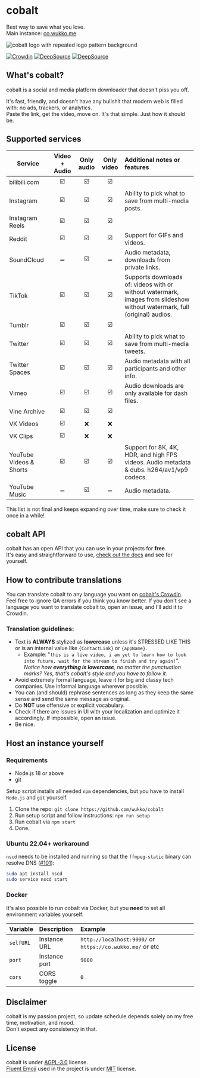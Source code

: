 # cobalt
Best way to save what you love.  
Main instance: [co.wukko.me](https://co.wukko.me/)  

![cobalt logo with repeated logo pattern background](https://raw.githubusercontent.com/wukko/cobalt/current/src/front/icons/pattern.png "cobalt logo with repeated logo pattern background")  

[![Crowdin](https://badges.crowdin.net/cobalt/localized.svg)](https://crowdin.com/project/cobalt) [![DeepSource](https://deepsource.io/gh/wukko/cobalt.svg/?label=active+issues&token=MsmsJ9zUOKwcQor0yaiFot84)](https://deepsource.io/gh/wukko/cobalt/?ref=repository-badge) [![DeepSource](https://deepsource.io/gh/wukko/cobalt.svg/?label=resolved+issues&token=MsmsJ9zUOKwcQor0yaiFot84)](https://deepsource.io/gh/wukko/cobalt/?ref=repository-badge)

## What's cobalt?
cobalt is a social and media platform downloader that doesn't piss you off.

It's fast, friendly, and doesn't have any bullshit that modern web is filled with: no ads, trackers, or analytics.  
Paste the link, get the video, move on. It's that simple. Just how it should be.

## Supported services
| Service                 | Video + Audio | Only audio  | Only video  | Additional notes or features                                                                                              |
| --------                | :---:         | :---:       | :---:       | :-----                                                                                                                    |
| bilibili.com            | ☑️           | ☑️         | ☑️         |                                                                                                                           |
| Instagram               | ☑️           | ☑️         | ☑️         | Ability to pick what to save from multi-media posts.                                                                      |
| Instagram Reels         | ☑️           | ☑️         | ☑️         |                                                                                                                           |
| Reddit                  | ☑️           | ☑️         | ☑️         | Support for GIFs and videos.                                                                                              |
| SoundCloud              | ➖           | ☑️         | ➖         | Audio metadata, downloads from private links.                                                                             |
| TikTok                  | ☑️           | ☑️         | ☑️         | Supports downloads of: videos with or without watermark, images from slideshow without watermark, full (original) audios. |
| Tumblr                  | ☑️           | ☑️         | ☑️         |                                                                                                                           |
| Twitter                 | ☑️           | ☑️         | ☑️         | Ability to pick what to save from multi-media tweets.                                                                     |
| Twitter Spaces          | ☑️           | ☑️         | ☑️         | Audio metadata with all participants and other info.                                                                      |
| Vimeo                   | ☑️           | ☑️         | ☑️         | Audio downloads are only available for dash files.                                                                        |
| Vine Archive            | ☑️           | ☑️         | ☑️         |                                                                                                                           |
| VK Videos               | ☑️           | ❌         | ❌         |                                                                                                                           |
| VK Clips                | ☑️           | ❌         | ❌         |                                                                                                                           |
| YouTube Videos & Shorts | ☑️           | ☑️         | ☑️         | Support for 8K, 4K, HDR, and high FPS videos. Audio metadata & dubs. h264/av1/vp9 codecs.                                 |
| YouTube Music           | ➖           | ☑️         | ➖         | Audio metadata.                                                                                                           |

This list is not final and keeps expanding over time, make sure to check it once in a while!  

## cobalt API
cobalt has an open API that you can use in your projects for **free**.  
It's easy and straightforward to use, [check out the docs](https://github.com/wukko/cobalt/blob/current/docs/API.md) and see for yourself.

## How to contribute translations
You can translate cobalt to any language you want on [cobalt's Crowdin](https://crowdin-co.wukko.me/). Feel free to ignore QA errors if you think you know better. If you don't see a language you want to translate cobalt to, open an issue, and I'll add it to Crowdin.

### Translation guidelines:
- Text is **ALWAYS** stylized as **lowercase** unless it's STRESSED LIKE THIS or is an internal value like `{ContactLink}` or `{appName}`. 
    - Example: "`this is a live video, i am yet to learn how to look into future. wait for the stream to finish and try again!`".  
    *Notice how **everything is lowercase**, no matter the punctuation marks? Yes, that's cobalt's style and you have to follow it.*
- Avoid extremely formal language, leave it for big and classy tech companies. Use informal language wherever possible.
- You can (and should) rephrase sentences as long as they keep the same sense and send the same message as original.
- Do **NOT** use offensive or explicit vocabulary.
- Check if there are issues in UI with your localization and optimize it accordingly. If impossible, open an issue.
- Be nice.

## Host an instance yourself
### Requirements
- Node.js 18 or above
- git

Setup script installs all needed `npm` dependencies, but you have to install `Node.js` and `git` yourself.

1. Clone the repo: `git clone https://github.com/wukko/cobalt`
2. Run setup script and follow instructions: `npm run setup`
3. Run cobalt via `npm start`
4. Done.

### Ubuntu 22.04+ workaround
`nscd` needs to be installed and running so that the `ffmpeg-static` binary can resolve DNS ([#101](https://github.com/wukko/cobalt/issues/101#issuecomment-1494822258)):

```bash
sudo apt install nscd
sudo service nscd start
```

### Docker
It's also possible to run cobalt via Docker, but you **need** to set all environment variables yourself:

| Variable     | Description     | Example                                                   | 
| --------     | :---            | :---                                                      |
| `selfURL`    | Instance URL    | `http://localhost:9000/` or `https://co.wukko.me/` or etc |
| `port`       | Instance port   | `9000`                                                    |
| `cors`       | CORS toggle     | `0`                                                       |

## Disclaimer
cobalt is my passion project, so update schedule depends solely on my free time, motivation, and mood.  
Don't expect any consistency in that.

## License
cobalt is under [AGPL-3.0](https://github.com/wukko/cobalt/blob/current/LICENSE) license.  
[Fluent Emoji](https://github.com/microsoft/fluentui-emoji) used in the project is under [MIT](https://github.com/microsoft/fluentui-emoji/blob/main/LICENSE) license.
